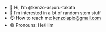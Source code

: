 - 👋 Hi, I’m @kenzo-aspuru-takata
- 👀 I’m interested in a lot of random stem stuff
- 📫 How to reach me: kenzolapio@gmail.com
- 😄 Pronouns: He/Him


<!---
kenzo-aspuru-takata/kenzo-aspuru-takata is a ✨ special ✨ repository because its `README.md` (this file) appears on your GitHub profile.
You can click the Preview link to take a look at your changes.
--->
